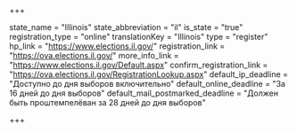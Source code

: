 +++

state_name = "Illinois"
state_abbreviation = "il"
is_state = "true"
registration_type = "online"
translationKey = "Illinois"
type = "register"
hp_link = "https://www.elections.il.gov/"
registration_link = "https://ova.elections.il.gov/"
more_info_link = "https://www.elections.il.gov/Default.aspx"
confirm_registration_link = "https://ova.elections.il.gov/RegistrationLookup.aspx"
default_ip_deadline = "Доступно до дня выборов включительно"
default_online_deadline = "За 16 дней до дня выборов"
default_mail_postmarked_deadline = "Должен быть проштемпелёван за 28 дней до дня выборов"

+++